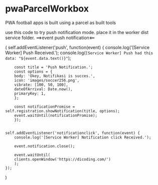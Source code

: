 # pwaParcelWorkbox
 PWA football apps is built using a parcel as built tools

use this code to try push notification mode. place it in the worker dist service folder.
==>event push notification<==

  (
      self.addEventListener('push', function(event) {
        console.log('[Service Worker] Push Received.');
        console.log(`[Service Worker] Push had this data: "${event.data.text()}"`);

        const title = 'Push Notification.';
        const options = {
        body: 'Okey, Notifikasi is succes.',
        icon: 'images/soccer256.png',
        vibrate: [100, 50, 100],
        dateOfArrival: Date.now(),
        primaryKey: 1,
        };

        const notificationPromise = self.registration.showNotification(title, options);
        event.waitUntil(notificationPromise);
        });


    self.addEventListener('notificationclick', function(event) {
        console.log('[Service Worker] Notification click Received.');

        event.notification.close();

        event.waitUntil(
        clients.openWindow('https://dicoding.com/')
        );
    });

  )